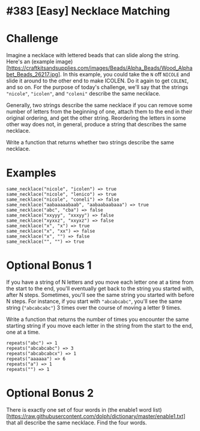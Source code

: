 # #383 [Easy] Necklace Matching

# Challenge

Imagine a necklace with lettered beads that can slide along the string. Here's an (example image)[https://craftkitsandsupplies.com/images/Beads/Alpha_Beads/Wood_Alphabet_Beads_26217.jpg]. In this example, you could take the `N` off `NICOLE` and slide it around to the other end to make ICOLEN. Do it again to get `COLENI`, and so on. For the purpose of today's challenge, we'll say that the strings `"nicole"`, `"icolen"`, and `"coleni"` describe the same necklace.

Generally, two strings describe the same necklace if you can remove some number of letters from the beginning of one, attach them to the end in their original ordering, and get the other string. Reordering the letters in some other way does not, in general, produce a string that describes the same necklace.

Write a function that returns whether two strings describe the same necklace.

# Examples

```
same_necklace("nicole", "icolen") => true
same_necklace("nicole", "lenico") => true
same_necklace("nicole", "coneli") => false
same_necklace("aabaaaaabaab", "aabaabaabaaa") => true
same_necklace("abc", "cba") => false
same_necklace("xxyyy", "xxxyy") => false
same_necklace("xyxxz", "xxyxz") => false
same_necklace("x", "x") => true
same_necklace("x", "xx") => false
same_necklace("x", "") => false
same_necklace("", "") => true
```

# Optional Bonus 1

If you have a string of N letters and you move each letter one at a time from the start to the end, you'll eventually get back to the string you started with, after N steps. Sometimes, you'll see the same string you started with before N steps. For instance, if you start with `"abcabcabc"`, you'll see the same string (`"abcabcabc"`) 3 times over the course of moving a letter 9 times.

Write a function that returns the number of times you encounter the same starting string if you move each letter in the string from the start to the end, one at a time.

```
repeats("abc") => 1
repeats("abcabcabc") => 3
repeats("abcabcabcx") => 1
repeats("aaaaaa") => 6
repeats("a") => 1
repeats("") => 1
```

# Optional Bonus 2

There is exactly one set of four words in (the enable1 word list)[https://raw.githubusercontent.com/dolph/dictionary/master/enable1.txt] that all describe the same necklace. Find the four words.